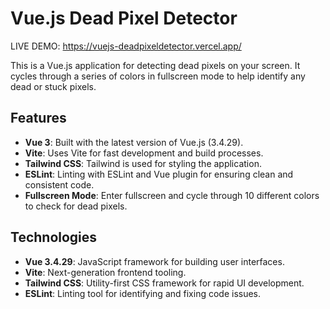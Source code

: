 # Vue.js Dead Pixel Detector

LIVE DEMO: https://vuejs-deadpixeldetector.vercel.app/

This is a Vue.js application for detecting dead pixels on your screen. It cycles through a series of colors in fullscreen mode to help identify any dead or stuck pixels.


## Features

- **Vue 3**: Built with the latest version of Vue.js (3.4.29).
- **Vite**: Uses Vite for fast development and build processes.
- **Tailwind CSS**: Tailwind is used for styling the application.
- **ESLint**: Linting with ESLint and Vue plugin for ensuring clean and consistent code.
- **Fullscreen Mode**: Enter fullscreen and cycle through 10 different colors to check for dead pixels.

## Technologies

- **Vue 3.4.29**: JavaScript framework for building user interfaces.
- **Vite**: Next-generation frontend tooling.
- **Tailwind CSS**: Utility-first CSS framework for rapid UI development.
- **ESLint**: Linting tool for identifying and fixing code issues.

